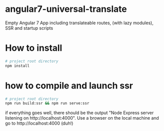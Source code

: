 # angular7-universal-translate
Empty Angular 7 App including translateable routes, (with lazy modules), SSR and startup scripts

# How to install
``` sh
# project root directory
npm install
```

# how to compile and launch ssr
``` sh
# project root directory
npm run build:ssr && npm run serve:ssr
```
if everything goes well, there should be the output "Node Express server listening on http://localhost:4000".
Use a browser on the local machine and go to http://localhost:4000 (duh!)
